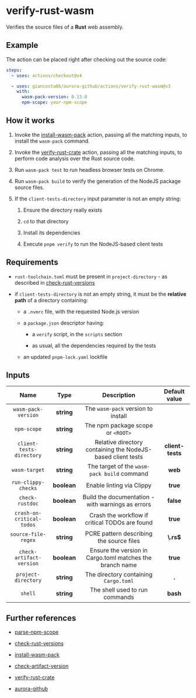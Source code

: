 # verify-rust-wasm

Verifies the source files of a **Rust** web assembly.

## Example

The action can be placed right after checking out the source code:

```yaml
steps:
  - uses: actions/checkout@v4

  - uses: giancosta86/aurora-github/actions/verify-rust-wasm@v3
    with:
      wasm-pack-version: 0.13.0
      npm-scope: your-npm-scope
```

## How it works

1. Invoke the [install-wasm-pack](../install-wasm-pack/README.md) action, passing all the matching inputs, to install the `wasm-pack` command.

1. Invoke the [verify-rust-crate](../verify-rust-crate/README.md) action, passing all the matching inputs, to perform code analysis over the Rust source code.

1. Run `wasm-pack test` to run headless browser tests on Chrome.

1. Run `wasm-pack build` to verify the generation of the NodeJS package source files.

1. If the `client-tests-directory` input parameter is not an empty string:

   1. Ensure the directory really exists

   1. `cd` to that directory

   1. Install its dependencies

   1. Execute `pnpm verify` to run the NodeJS-based client tests

## Requirements

- `rust-toolchain.toml` must be present in `project-directory` - as described in [check-rust-versions](../check-rust-versions/README.md)

- if `client-tests-directory` is not an empty string, it must be the **relative path** of a directory containing:

  - a `.nvmrc` file, with the requested Node.js version

  - a `package.json` descriptor having:

    - a `verify` script, in the `scripts` section

    - as usual, all the dependencies required by the tests

  - an updated `pnpm-lock.yaml` lockfile

## Inputs

|           Name            |    Type     |                         Description                         |  Default value   |
| :-----------------------: | :---------: | :---------------------------------------------------------: | :--------------: |
|    `wasm-pack-version`    | **string**  |             The `wasm-pack` version to install              |                  |
|        `npm-scope`        | **string**  |              The npm package scope or `<ROOT>`              |                  |
| `client-tests-directory`  | **string**  | Relative directory containing the NodeJS-based client tests | **client-tests** |
|       `wasm-target`       | **string**  |         The target of the `wasm-pack build` command         |     **web**      |
|    `run-clippy-checks`    | **boolean** |                  Enable linting via Clippy                  |     **true**     |
|      `check-rustdoc`      | **boolean** |      Build the documentation - with warnings as errors      |    **false**     |
| `crash-on-critical-todos` | **boolean** |       Crash the workflow if critical TODOs are found        |     **true**     |
|    `source-file-regex`    | **string**  |          PCRE pattern describing the source files           |    **\\.rs$**    |
| `check-artifact-version`  | **boolean** |  Ensure the version in Cargo.toml matches the branch name   |     **true**     |
|    `project-directory`    | **string**  |            The directory containing `Cargo.toml`            |      **.**       |
|          `shell`          | **string**  |               The shell used to run commands                |     **bash**     |

## Further references

- [parse-npm-scope](../parse-npm-scope/README.md)

- [check-rust-versions](../check-rust-versions/README.md)

- [install-wasm-pack](../install-wasm-pack/README.md)

- [check-artifact-version](../check-artifact-version/README.md)

- [verify-rust-crate](../verify-rust-crate/README.md)

- [aurora-github](../../README.md)
